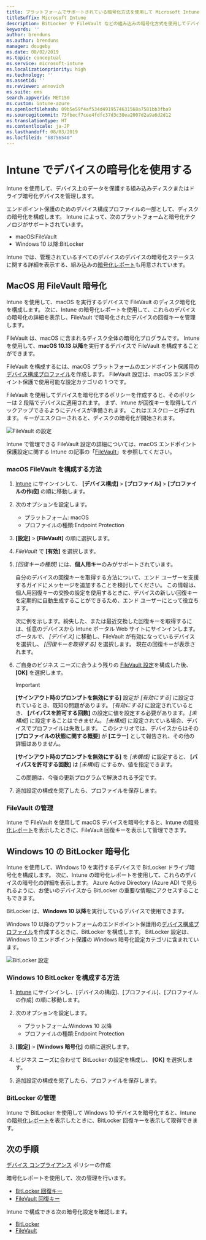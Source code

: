 ```yaml
---
title: プラットフォームでサポートされている暗号化方法を使用して Microsoft Intune でデバイスを暗号化する
titleSuffix: Microsoft Intune
description: BitLocker や FileVault などの組み込みの暗号化方式を使用してデバイスを暗号化し、Intune ポータル内からそれらの暗号化されたデバイスの回復キーを管理します。
keywords: ''
author: brenduns
ms.author: brenduns
manager: dougeby
ms.date: 08/02/2019
ms.topic: conceptual
ms.service: microsoft-intune
ms.localizationpriority: high
ms.technology: ''
ms.assetid: ''
ms.reviewer: annovich
ms.suite: ems
search.appverid: MET150
ms.custom: intune-azure
ms.openlocfilehash: 09b5e59f4af534d4919574631568a7581bb3fba9
ms.sourcegitcommit: 73fbecf7cee4fdfc37d3c30ea2007d2a9a6d2d12
ms.translationtype: HT
ms.contentlocale: ja-JP
ms.lasthandoff: 08/03/2019
ms.locfileid: "68756540"
---
```

# <a name="use-device-encryption-with-intune"></a>Intune でデバイスの暗号化を使用する  

Intune を使用して、デバイス上のデータを保護する組み込みディスクまたはドライブ暗号化デバイスを管理します。  

エンドポイント保護のためのデバイス構成プロファイルの一部として、ディスクの暗号化を構成します。 Intune によって、次のプラットフォームと暗号化テクノロジがサポートされています。  
- macOS:FileVault   
- Windows 10 以降:BitLocker  

Intune では、管理されているすべてのデバイスのデバイスの暗号化ステータスに関する詳細を表示する、組み込みの[暗号化レポート](encryption-monitor.md)も用意されています。  

## <a name="filevault-encryption-for-macos"></a>MacOS 用 FileVault 暗号化  

Intune を使用して、macOS を実行するデバイスで FileVault のディスク暗号化を構成します。 次に、Intune の暗号化レポートを使用して、これらのデバイスの暗号化の詳細を表示し、FileVault で暗号化されたデバイスの回復キーを管理します。  

FileVault は、macOS に含まれるディスク全体の暗号化プログラムです。 Intune を使用して、**macOS 10.13 以降**を実行するデバイスで FileVault を構成することができます。  

FileVault を構成するには、macOS プラットフォームのエンドポイント保護用の[デバイス構成プロファイル](device-profile-create.md)を作成します。 FileVault 設定は、macOS エンドポイント保護で使用可能な設定カテゴリの 1 つです。  

FileVault を使用してデバイスを暗号化するポリシーを作成すると、そのポリシーは 2 段階でデバイスに適用されます。 まず、Intune が回復キーを取得してバックアップできるようにデバイスが準備されます。 これはエスクローと呼ばれます。 キーがエスクローされると、ディスクの暗号化が開始されます。

![FileVault の設定](./media/encrypt-devices/filevault-settings.png)

Intune で管理できる FileVault 設定の詳細については、macOS エンドポイント保護設定に関する Intune の記事の「[FileVault](endpoint-protection-macos.md#filevault)」を参照してください。  

### <a name="how-to-configure-macos-filevault"></a>macOS FileVault を構成する方法 

1. [Intune](https://go.microsoft.com/fwlink/?linkid=2090973) にサインインして、 **[デバイス構成]**  >  **[プロファイル]**  >  **[プロファイルの作成]** の順に移動します。  

2. 次のオプションを設定します。  

   - プラットフォーム: macOS  
   - プロファイルの種類:Endpoint Protection  

3. **[設定]**  >  **[FileVault]** の順に選択します。  

4. *FileVault* で **[有効]** を選択します。  

5. *[回復キーの種類]* には、**個人用キー**のみがサポートされています。  

   自分のデバイスの回復キーを取得する方法について、エンド ユーザーを支援するガイドにメッセージを追加することを検討してください。 この情報は、個人用回復キーの交換の設定を使用するときに、デバイスの新しい回復キーを定期的に自動生成することができるため、エンド ユーザーにとって役立ちます。  

   次に例を示します。紛失した、または最近交換した回復キーを取得するには、任意のデバイスから Intune ポータル Web サイトにサインインします。 ポータルで、 *[デバイス]* に移動し、FileVault が有効になっているデバイスを選択し、 *[回復キーを取得する]* を選択します。 現在の回復キーが表示されます。  

6. ご自身のビジネス ニーズに合うよう残りの [FileVault 設定](endpoint-protection-macos.md#filevault)を構成した後、 **[OK]** を選択します。  

   > [!IMPORTANT]  
   > **[サインアウト時のプロンプトを無効にする]** 設定が *[有効にする]* に設定されているとき、既知の問題があります。 *[有効にする]* に設定されているとき、 **[バイパスを許可する回数]** の設定に値を設定する必要があります。 *[未構成]* に設定することはできません。 *[未構成]* に設定されている場合、デバイスでプロファイルは失敗します。 このシナリオでは、デバイスからはその **[プロファイルの状態に関する概要]** が **[エラー]** として報告され、その他の詳細はありません。
   > 
   > **[サインアウト時のプロンプトを無効にする]** を *[未構成]* に設定すると、 **[バイパスを許可する回数]** は *[未構成]* にするか、値を指定できます。  
   > 
   > この問題は、今後の更新プログラムで解決される予定です。 

7. 追加設定の構成を完了したら、プロファイルを保存します。  

### <a name="manage-filevault"></a>FileVault の管理  

Intune で FileVault を使用して macOS デバイスを暗号化すると、Intune の[暗号化レポート](encryption-monitor.md)を表示したときに、FileVault 回復キーを表示して管理できます。  

## <a name="bitlocker-encryption-for-windows-10"></a>Windows 10 の BitLocker 暗号化  

Intune を使用して、Windows 10 を実行するデバイスで BitLocker ドライブ暗号化を構成します。 次に、Intune の暗号化レポートを使用して、これらのデバイスの暗号化の詳細を表示します。 Azure Active Directory (Azure AD) で見られるように、お使いのデバイスから BitLocker の重要な情報にアクセスすることもできます。  

BitLocker は、**Windows 10 以降**を実行しているデバイスで使用できます。  

Windows 10 以降のプラットフォームのエンドポイント保護用の[デバイス構成プロファイル](device-profile-create.md)を作成するときに、BitLocker を構成します。 BitLocker 設定は、Windows 10 エンドポイント保護の Windows 暗号化設定カテゴリに含まれています。    

![BitLocker 設定](./media/encrypt-devices/bitlocker-settings.png) 

### <a name="how-to-configure-windows-10-bitlocker"></a>Windows 10 BitLocker を構成する方法  

1. [Intune](https://go.microsoft.com/fwlink/?linkid=2090973) にサインインし、[デバイスの構成]、[プロファイル]、[プロファイルの作成] の順に移動します。  

2. 次のオプションを設定します。  
   - プラットフォーム:Windows 10 以降  
   - プロファイルの種類:Endpoint Protection  

3. **[設定]**  >  **[Windows 暗号化]** の順に選択します。

4. ビジネス ニーズに合わせて BitLocker の設定を構成し、 **[OK]** を選択します。  

5. 追加設定の構成を完了したら、プロファイルを保存します。  

### <a name="manage-bitlocker"></a>BitLocker の管理  

Intune で BitLocker を使用して Windows 10 デバイスを暗号化すると、Intune の[暗号化レポート](encryption-monitor.md)を表示したときに、BitLocker 回復キーを表示して取得できます。  

## <a name="next-steps"></a>次の手順  

[デバイス コンプライアンス](compliance-policy-create-windows.md) ポリシーの作成  

暗号化レポートを使用して、次の管理を行います。  
- [BitLocker 回復キー](encryption-monitor.md#bitlocker-recovery-keys)
- [FileVault 回復キー](encryption-monitor.md#filevault-recovery-keys)

Intune で構成できる次の暗号化設定を確認します。  
- [BitLocker](endpoint-protection-windows-10.md#windows-encryption)  
- [FileVault](endpoint-protection-macos.md#filevault)  
 
 
